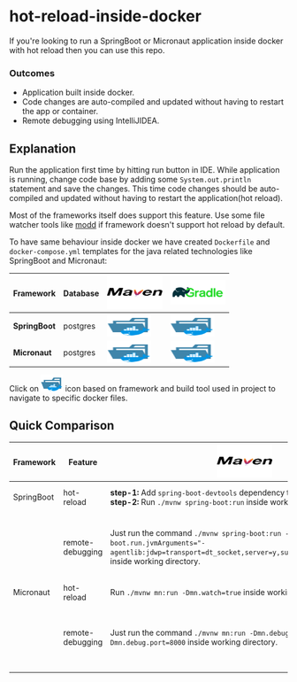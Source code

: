 # hot-reload-inside-docker

If you're looking to run a SpringBoot or Micronaut application inside docker with hot reload then
you can use this repo.

### Outcomes

- Application built inside docker.
- Code changes are auto-compiled and updated without having to restart the app or container.
- Remote debugging using IntelliJIDEA.

## Explanation

Run the application first time by hitting run button in IDE. While application is running, change
code base by adding some `System.out.println` statement and save the changes. This time code changes
should be auto-compiled and updated without having to restart the application(hot reload).

Most of the frameworks itself does support this feature. Use some file watcher tools
like [modd](https://github.com/cortesi/modd) if framework doesn't support hot reload by default.

To have same behaviour inside docker we have created `Dockerfile` and `docker-compose.yml` templates
for the java related technologies like SpringBoot and Micronaut:

| Framework      | Database | <img src="./resources/maven-icon.svg" alt="maven" width="100" height="60">                                       | <img src="./resources/gradle-icon.svg" alt="maven" width="100" height="45"> |
|----------------|----------|------------------------------------------------------------------------------------------------------------------|-------|
| __SpringBoot__ | postgres | [<img src="./resources/folder_type_docker.svg" alt="folder" width="80" height="40"/>](./spring-postgres/maven)    |[<img src="./resources/folder_type_docker.svg" alt="folder" width="80" height="40"/>](./spring-postgres/gradle)|
| __Micronaut__  | postgres | [<img src="./resources/folder_type_docker.svg" alt="folder" width="80" height="40"/>](./micronaut-postgres/maven) | [<img src="./resources/folder_type_docker.svg" alt="folder" width="80" height="40"/>](./micronaut-postgres/gradle)|

Click on <img src="./resources/folder_type_docker.svg" alt="folder" width="40" height="30"/> icon
based on framework and build tool used in project to navigate to specific docker files.

## Quick Comparison

| Framework |Feature | <img src="./resources/maven-icon.svg" alt="maven" width="100" height="60">                                                   |<img src="./resources/gradle-icon.svg" alt="maven" width="100" height="45">|
|----------|-----|------------------------------------------------------------------------------------------------------------------------------|-----|
| SpringBoot |hot-reload| __step-1:__ Add `spring-boot-devtools` dependency to `pom.xml`. </br> __step-2:__ Run `./mvnw spring-boot:run` inside working directory. | __step-1:__ Add `org.springframework.boot:spring-boot-devtools` dependency to `build.gradle`. </br> __step-2__: Run `./gradlew bootRun` inside working directory.|
|          |remote-debugging| Just run the command `./mvnw spring-boot:run -Dspring-boot.run.jvmArguments="-agentlib:jdwp=transport=dt_socket,server=y,suspend=n,address=*:8000"` inside working directory. | __step-1:__ Add task </br>`bootRun { jvmArgs=["-agentlib:jdwp=transport=dt_socket,server=y,suspend=n,address=*:8000"] }`</br> to `build.gradle`</br></br> __step-2__: Run `./gradlew bootRun` inside working directory.|
|Micronaut|hot-reload| Run `./mvnw mn:run -Dmn.watch=true` inside working directory                                                                 | Run `./gradlew run -t` inside working directory, Here `-t` enables continious build.|
|          |remote-debugging| Just run the command `./mvnw mn:run -Dmn.debug -Dmn.debug.host=* -Dmn.debug.port=8000` inside working directory.| __step-1:__ Add task </br>`run { jvmArgs=["-agentlib:jdwp=transport=dt_socket,server=y,suspend=n,address=*:8000"] }`</br> to `build.gradle`</br></br> __step-2__: Run `./gradlew run -t` inside working directory.
